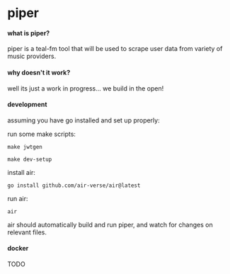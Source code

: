 # piper

#### what is piper?

piper is a teal-fm tool that will be used to scrape user data from variety of
music providers.

#### why doesn't it work?

well its just a work in progress... we build in the open!

#### development

assuming you have go installed and set up properly:

run some make scripts:

```
make jwtgen

make dev-setup
```

install air:

```
go install github.com/air-verse/air@latest
```

run air:

```
air
```

air should automatically build and run piper, and watch for changes on relevant files.

#### docker

TODO
